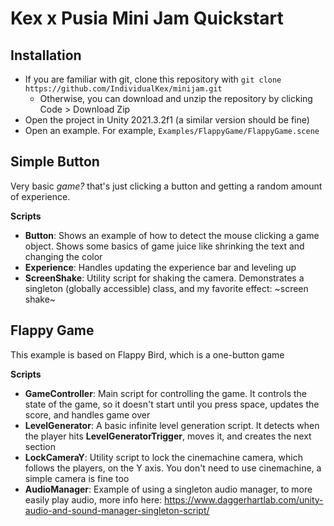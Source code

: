 # Kex x Pusia Mini Jam Quickstart

## Installation
- If you are familiar with git, clone this repository with `git clone https://github.com/IndividualKex/minijam.git`
  - Otherwise, you can download and unzip the repository by clicking Code > Download Zip
- Open the project in Unity 2021.3.2f1 (a similar version should be fine)
- Open an example. For example, `Examples/FlappyGame/FlappyGame.scene`

## Simple Button
Very basic _game?_ that's just clicking a button and getting a random amount of experience.

__Scripts__
- **Button**: Shows an example of how to detect the mouse clicking a game object. Shows some basics of game juice like shrinking the text and changing the color
- **Experience**: Handles updating the experience bar and leveling up
- **ScreenShake**: Utility script for shaking the camera. Demonstrates a singleton (globally accessible) class, and my favorite effect: \~screen shake\~

## Flappy Game
This example is based on Flappy Bird, which is a one-button game

__Scripts__
- **GameController**: Main script for controlling the game. It controls the state of the game, so it doesn't start until you press space, updates the score, and handles game over
- **LevelGenerator**: A basic infinite level generation script. It detects when the player hits **LevelGeneratorTrigger**, moves it, and creates the next section
- **LockCameraY**: Utility script to lock the cinemachine camera, which follows the players, on the Y axis. You don't need to use cinemachine, a simple camera is fine too
- **AudioManager**: Example of using a singleton audio manager, to more easily play audio, more info here: https://www.daggerhartlab.com/unity-audio-and-sound-manager-singleton-script/
